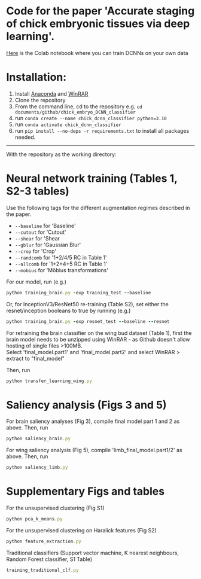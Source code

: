 # Code for the paper 'Accurate staging of chick embryonic tissues via deep learning'.

[Here](https://colab.research.google.com/drive/1wH53iao1chYqNcCUbx7cXNvgCMm0gRFT?usp=sharing) is the Colab notebook where you can train DCNNs on your own data 


# Installation:

1. Install [Anaconda](https://docs.anaconda.com/anaconda/install/index.html) and [WinRAR](https://www.win-rar.com/postdownload.html?&L=0)
2. Clone the repository
3. From the command line, cd to the repository e.g. ```cd documents/github/chick_embryo_DCNN_classifier```
4. run ```conda create --name chick_dcnn_classifier python=3.10```
5. run ```conda activate chick_dcnn_classifier```
6. run ```pip install --no-deps -r requirements.txt``` to install all packages needed.

---
With the repository as the working directory:

# Neural network training (Tables 1, S2-3 tables)

Use the following tags for the different augmentation regimes described in the paper.


*   ```--baseline``` for 'Baseline' 
*  ```--cutout``` for 'Cutout'
*   ```--shear``` for 'Shear
*   ```--gblur``` for 'Gaussian Blur'
*   ```--crop``` for 'Crop'
*   ```--randcomb``` for '1+2/4/5 RC in Table 1'
*   ```--allcomb``` for '1+2+4+5 RC in Table 1'
*   ```--mobius``` for 'Möbius transformations'


For our model, run  (e.g.)

```rb
python training_brain.py -exp training_test --baseline
```

Or, for InceptionV3/ResNet50 re-training (Table S2), set either the resnet/inception booleans to true by running (e.g.) 

```rb
python training_brain.py -exp resnet_test --baseline --resnet
``` 

For retraining the brain classifier on the wing bud dataset (Table 1), first the brain model needs to be unzipped using WinRAR - as Github doesn't allow hosting of single files >100MB.\
Select 'final_model.part1' and 'final_model.part2' and select WinRAR > extract to "final_model\"

Then, run
```rb
python transfer_learning_wing.py
```

# Saliency analysis (Figs 3 and 5)

For brain saliency analyses (Fig 3), compile final model part 1 and 2 as above.
Then, run 
```rb
python saliency_brain.py
```

For wing saliency analysis (Fig 5), compile 'limb_final_model.part1/2' as above.
Then, run
```rb
python saliency_limb.py
```
# Supplementary Figs and tables
For the unsupervised clustering (Fig S1)

```rb
python pca_k_means.py
```
For the unsupervised clustering on Haralick features (Fig S2)
```rb
python feature_extraction.py
```

Traditional classifiers (Support vector machine, K nearest neighbours, Random Forest classifier, S1 Table)

```rb
training_traditional_clf.py
```
